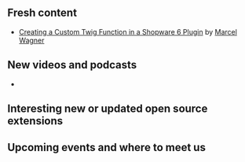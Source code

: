 ## Fresh content

* [Creating a Custom Twig Function in a Shopware 6 Plugin](https://marcelwagner.dev/blog/posts/creating-a-custom-twig-function-in-a-shopware-6-plugin) by [Marcel Wagner](https://marcelwagner.dev/)

## New videos and podcasts

* 

## Interesting new or updated open source extensions



## Upcoming events and where to meet us


